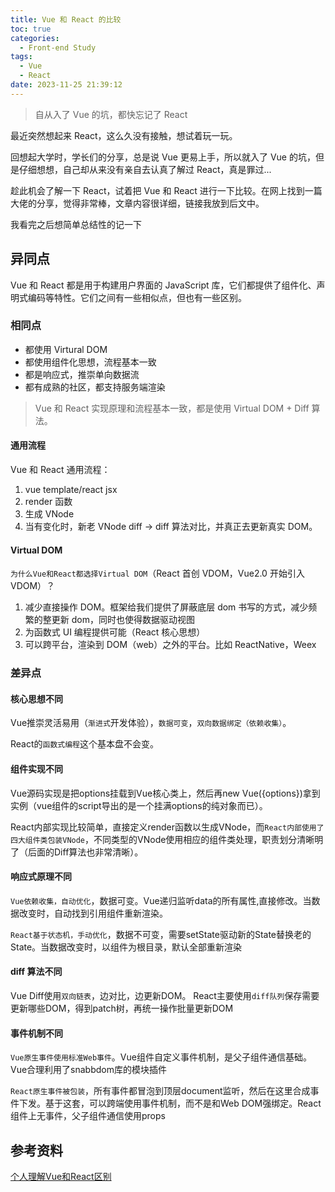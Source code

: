 ```yaml
---
title: Vue 和 React 的比较
toc: true
categories:
  - Front-end Study
tags:
  - Vue
  - React
date: 2023-11-25 21:39:12
---
```


> 自从入了 Vue 的坑，都快忘记了 React

最近突然想起来 React，这么久没有接触，想试着玩一玩。

回想起大学时，学长们的分享，总是说 Vue 更易上手，所以就入了 Vue 的坑，但是仔细想想，自己却从来没有亲自去认真了解过 React，真是罪过...

趁此机会了解一下 React，试着把 Vue 和 React 进行一下比较。在网上找到一篇大佬的分享，觉得非常棒，文章内容很详细，链接我放到后文中。

我看完之后想简单总结性的记一下

<!-- more -->

## 异同点

Vue 和 React 都是用于构建用户界面的 JavaScript 库，它们都提供了组件化、声明式编码等特性。它们之间有一些相似点，但也有一些区别。

### 相同点

- 都使用 Virtural DOM
- 都使用组件化思想，流程基本一致
- 都是响应式，推崇单向数据流
- 都有成熟的社区，都支持服务端渲染

> Vue 和 React 实现原理和流程基本一致，都是使用 Virtual DOM + Diff 算法。

#### 通用流程

Vue 和 React 通用流程：

1. vue template/react jsx
2. render 函数
3. 生成 VNode
4. 当有变化时，新老 VNode diff -> diff 算法对比，并真正去更新真实 DOM。

#### Virtual DOM

`为什么Vue和React都选择Virtual DOM`（React 首创 VDOM，Vue2.0 开始引入 VDOM）？

1. 减少直接操作 DOM。框架给我们提供了屏蔽底层 dom 书写的方式，减少频繁的整更新 dom，同时也使得数据驱动视图
2. 为函数式 UI 编程提供可能（React 核心思想）
3. 可以跨平台，渲染到 DOM（web）之外的平台。比如 ReactNative，Weex

### 差异点

#### 核心思想不同

Vue推崇灵活易用（`渐进式`开发体验），`数据可变`，`双向数据绑定（依赖收集）`。

React的`函数式编程`这个基本盘不会变。

#### 组件实现不同

Vue源码实现是把options挂载到Vue核心类上，然后再new Vue({options})拿到实例（vue组件的script导出的是一个挂满options的纯对象而已）。

React内部实现比较简单，直接定义render函数以生成VNode，而`React内部使用了四大组件类包装VNode`，不同类型的VNode使用相应的组件类处理，职责划分清晰明了（后面的Diff算法也非常清晰）。

#### 响应式原理不同

`Vue依赖收集，自动优化`，数据可变。Vue递归监听data的所有属性,直接修改。当数据改变时，自动找到引用组件重新渲染。

`React基于状态机，手动优化`，数据不可变，需要setState驱动新的State替换老的State。当数据改变时，以组件为根目录，默认全部重新渲染

#### diff 算法不同

Vue Diff使用`双向链表`，边对比，边更新DOM。
React主要使用`diff队列`保存需要更新哪些DOM，得到patch树，再统一操作批量更新DOM

#### 事件机制不同

`Vue原生事件使用标准Web事件`。Vue组件自定义事件机制，是父子组件通信基础。Vue合理利用了snabbdom库的模块插件

`React原生事件被包装`，所有事件都冒泡到顶层document监听，然后在这里合成事件下发。基于这套，可以跨端使用事件机制，而不是和Web DOM强绑定。React组件上无事件，父子组件通信使用props

## 参考资料

[个人理解Vue和React区别](https://lq782655835.github.io/blogs/vue/diff-vue-vs-react.html)